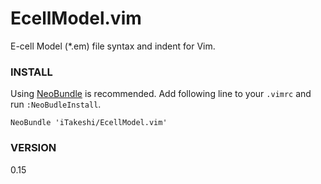 # EcellModel.vim
E-cell Model (*.em) file syntax and indent for Vim.

### INSTALL
Using [NeoBundle](https://github.com/Shougo/neobundle.vim) is recommended.
Add following line to your `.vimrc` and run `:NeoBudleInstall`.
```
NeoBundle 'iTakeshi/EcellModel.vim'
```

### VERSION
0.15
